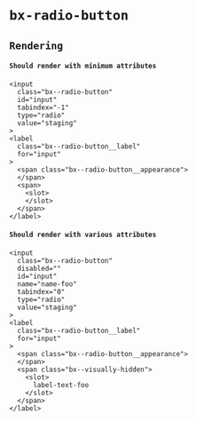 # `bx-radio-button`

## `Rendering`

####   `Should render with minimum attributes`

```
<input
  class="bx--radio-button"
  id="input"
  tabindex="-1"
  type="radio"
  value="staging"
>
<label
  class="bx--radio-button__label"
  for="input"
>
  <span class="bx--radio-button__appearance">
  </span>
  <span>
    <slot>
    </slot>
  </span>
</label>

```

####   `Should render with various attributes`

```
<input
  class="bx--radio-button"
  disabled=""
  id="input"
  name="name-foo"
  tabindex="0"
  type="radio"
  value="staging"
>
<label
  class="bx--radio-button__label"
  for="input"
>
  <span class="bx--radio-button__appearance">
  </span>
  <span class="bx--visually-hidden">
    <slot>
      label-text-foo
    </slot>
  </span>
</label>

```

